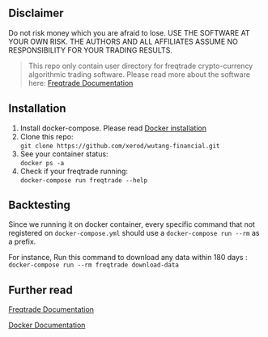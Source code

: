 ## Disclaimer

Do not risk money which you are afraid to lose. USE THE SOFTWARE AT YOUR OWN RISK. THE AUTHORS AND ALL AFFILIATES ASSUME NO RESPONSIBILITY FOR YOUR TRADING RESULTS.

> This repo only contain user directory for freqtrade crypto-currency algorithmic trading software. Please read more about the software here: [Freqtrade Documentation](https://www.freqtrade.io/en/latest)

## Installation

1. Install docker-compose. Please read [Docker installation](https://docs.docker.com/compose/install/)
2. Clone this repo: <br/>
   `git clone https://github.com/xerod/wutang-financial.git`
3. See your container status: <br/>
   `docker ps -a`
4. Check if your freqtrade running: <br/>
   `docker-compose run freqtrade --help`

## Backtesting

Since we running it on docker container, every specific command that not registered on `docker-compose.yml` should use a `docker-compose run --rm` as a prefix.

For instance, Run this command to download any data within 180 days : <br/>
`docker-compose run --rm freqtrade download-data`

## Further read

[Freqtrade Documentation](https://www.freqtrade.io/en/latest)

[Docker Documentation](https://docs.docker.com)
